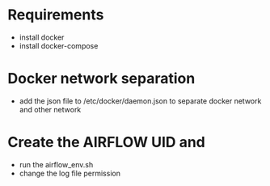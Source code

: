 # Requirements
- install docker 
- install docker-compose

# Docker network separation 
- add the json file to  /etc/docker/daemon.json to separate docker network and other network

# Create the AIRFLOW UID and  
- run the airflow_env.sh
- change the log file permission

